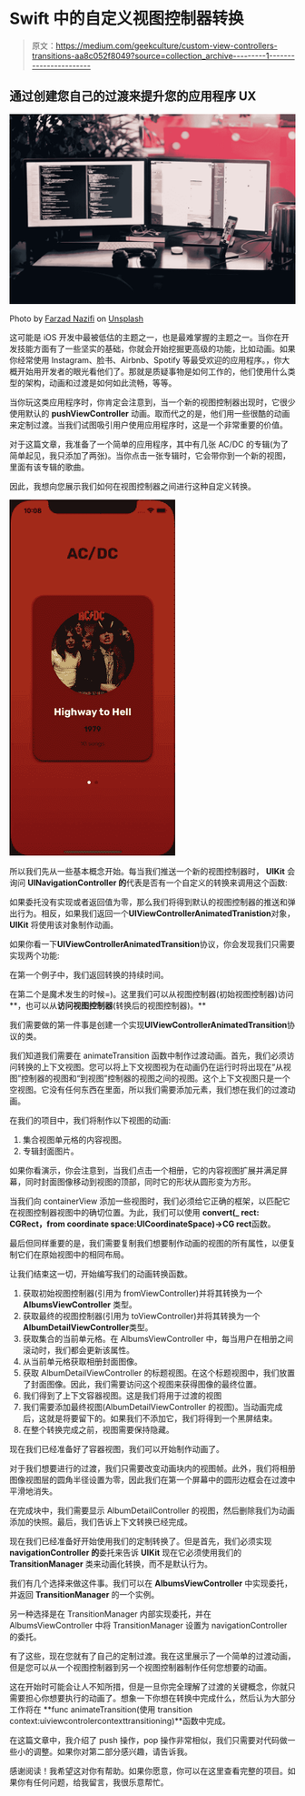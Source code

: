 # Swift 中的自定义视图控制器转换

> 原文：<https://medium.com/geekculture/custom-view-controllers-transitions-aa8c052f8049?source=collection_archive---------1----------------------->

## 通过创建您自己的过渡来提升您的应用程序 UX

![](img/0c9fa03188d7a4c4b9e80d59c05ea72f.png)

Photo by [Farzad Nazifi](https://unsplash.com/@euwars?utm_source=unsplash&utm_medium=referral&utm_content=creditCopyText) on [Unsplash](https://unsplash.com/s/photos/mobile-developer?utm_source=unsplash&utm_medium=referral&utm_content=creditCopyText)

这可能是 iOS 开发中最被低估的主题之一，也是最难掌握的主题之一。当你在开发技能方面有了一些坚实的基础，你就会开始挖掘更高级的功能，比如动画。如果你经常使用 Instagram、脸书、Airbnb、Spotify 等最受欢迎的应用程序。，你大概开始用开发者的眼光看他们了。那就是质疑事物是如何工作的，他们使用什么类型的架构，动画和过渡是如何如此流畅，等等。

当你玩这类应用程序时，你肯定会注意到，当一个新的视图控制器出现时，它很少使用默认的 **pushViewController** 动画。取而代之的是，他们用一些很酷的动画来定制过渡。当我们试图吸引用户使用应用程序时，这是一个非常重要的价值。

对于这篇文章，我准备了一个简单的应用程序，其中有几张 AC/DC 的专辑(为了简单起见，我只添加了两张)。当你点击一张专辑时，它会带你到一个新的视图，里面有该专辑的歌曲。

因此，我想向您展示我们如何在视图控制器之间进行这种自定义转换。

![](img/4ff62b66cd4dc3ed532902533d03da66.png)

所以我们先从一些基本概念开始。每当我们推送一个新的视图控制器时， **UIKit** 会询问 **UINavigationController 的**代表是否有一个自定义的转换来调用这个函数:

如果委托没有实现或者返回值为零，那么我们将得到默认的视图控制器的推送和弹出行为。相反，如果我们返回一个**UIViewControllerAnimatedTranistion**对象， **UIKit** 将使用该对象制作动画。

如果你看一下**UIViewControllerAnimatedTransition**协议，你会发现我们只需要实现两个功能:

在第一个例子中，我们返回转换的持续时间。

在第二个是魔术发生的时候=)。这里我们可以从视图控制器(初始视图控制器)访问**，也可以从**访问视图控制器**(转换后的视图控制器)。**

我们需要做的第一件事是创建一个实现**UIViewControllerAnimatedTransition**协议的类。

我们知道我们需要在 animateTransition 函数中制作过渡动画。首先，我们必须访问转换的上下文视图。您可以将上下文视图视为在动画仍在运行时将出现在“从视图”控制器的视图和“到视图”控制器的视图之间的视图。这个上下文视图只是一个空视图。它没有任何东西在里面，所以我们需要添加元素，我们想在我们的过渡动画。

在我们的项目中，我们将制作以下视图的动画:

1.  集合视图单元格的内容视图。
2.  专辑封面图片。

如果你看演示，你会注意到，当我们点击一个相册，它的内容视图扩展并满足屏幕，同时封面图像移动到视图的顶部，同时它的形状从圆形变为方形。

当我们向 containerView 添加一些视图时，我们必须给它正确的框架，以匹配它在视图控制器视图中的确切位置。为此，我们可以使用 **convert(_ rect: CGRect，from coordinate space:UICoordinateSpace)->CG rect**函数。

最后但同样重要的是，我们需要复制我们想要制作动画的视图的所有属性，以便复制它们在原始视图中的相同布局。

让我们结束这一切，开始编写我们的动画转换函数。

1.  获取初始视图控制器(引用为 fromViewController)并将其转换为一个 **AlbumsViewController** 类型。
2.  获取最终的视图控制器(引用为 toViewController)并将其转换为一个**AlbumDetailViewController**类型。
3.  获取集合的当前单元格。在 AlbumsViewController 中，每当用户在相册之间滚动时，我们都会更新该属性。
4.  从当前单元格获取相册封面图像。
5.  获取 AlbumDetailViewController 的标题视图。在这个标题视图中，我们放置了封面图像。因此，我们需要访问这个视图来获得图像的最终位置。
6.  我们得到了上下文容器视图。这是我们将用于过渡的视图
7.  我们需要添加最终视图(AlbumDetailViewController 的视图)。当动画完成后，这就是将要留下的。如果我们不添加它，我们将得到一个黑屏结束。
8.  在整个转换完成之前，视图需要保持隐藏。

现在我们已经准备好了容器视图，我们可以开始制作动画了。

对于我们想要进行的过渡，我们只需要改变动画块内的视图帧。此外，我们将相册图像视图层的圆角半径设置为零，因此我们在第一个屏幕中的圆形边框会在过渡中平滑地消失。

在完成块中，我们需要显示 AlbumDetailController 的视图，然后删除我们为动画添加的快照。最后，我们告诉上下文转换已经完成。

现在我们已经准备好开始使用我们的定制转换了。但是首先，我们必须实现 **navigationController 的**委托来告诉 **UIKit** 现在它必须使用我们的 **TransitionManager** 类来动画化转换，而不是默认行为。

我们有几个选择来做这件事。我们可以在 **AlbumsViewController** 中实现委托，并返回 **TransitionManager** 的一个实例。

另一种选择是在 TransitionManager 内部实现委托，并在 AlbumsViewController 中将 TransitionManager 设置为 navigationController 的委托。

有了这些，现在您就有了自己的定制过渡。我在这里展示了一个简单的过渡动画，但是您可以从一个视图控制器到另一个视图控制器制作任何您想要的动画。

这在开始时可能会让人不知所措，但是一旦你完全理解了过渡的关键概念，你就只需要担心你想要执行的动画了。想象一下你想在转换中完成什么，然后认为大部分工作将在 **func animateTransition(使用 transition context:uiviewcontrolercontexttransitioning)**函数中完成。

在这篇文章中，我介绍了 push 操作，pop 操作非常相似，我们只需要对代码做一些小的调整。如果你对第二部分感兴趣，请告诉我。

感谢阅读！我希望这对你有帮助。如果你愿意，你可以在这里查看完整的项目。如果你有任何问题，给我留言，我很乐意帮忙。